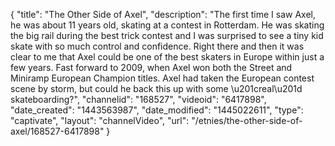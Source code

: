 {
    "title": "The Other Side of Axel",
    "description": "The first time I saw Axel, he was about 11 years old, skating at a contest in Rotterdam. He was skating the big rail during the best trick contest and I was surprised to see a tiny kid skate with so much control and confidence. Right there and then it was clear to me that Axel could be one of the best skaters in Europe within just a few years. Fast forward to 2009, when Axel won both the Street and Miniramp European Champion titles. Axel had taken the European contest scene by storm, but could he back this up with some \u201creal\u201d skateboarding?",
    "channelid": "168527",
    "videoid": "6417898",
    "date_created": "1443563987",
    "date_modified": "1445022611",
    "type": "captivate",
    "layout": "channelVideo",
    "url": "\/etnies\/the-other-side-of-axel\/168527-6417898"
}